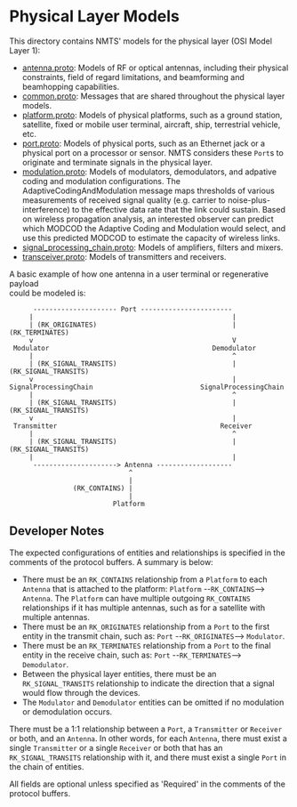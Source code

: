 # Physical Layer Models

This directory contains NMTS' models for the physical layer (OSI Model Layer 1):
* [antenna.proto](./antenna.proto): Models of RF or optical antennas, including their physical constraints, field of regard limitations, and beamforming and beamhopping capabilities. 
* [common.proto](./common.proto): Messages that are shared throughout the physical layer models. 
* [platform.proto](./platform.proto): Models of physical platforms, such as a ground station, satellite, fixed or mobile user terminal, aircraft, ship, terrestrial vehicle, etc.
* [port.proto](./port.proto): Models of physical ports, such as an Ethernet jack or a physical port on a processor or sensor. NMTS considers these `Port`s to originate and terminate signals in the physical layer.
* [modulation.proto](./modulation.proto): Models of modulators, demodulators, and adpative coding and modulation configurations. The AdaptiveCodingAndModulation message maps thresholds of various measurements of received signal quality (e.g. carrier to noise-plus-interference) to the effective data rate that the link could sustain. Based on wireless propagation analysis, an interested observer can predict which MODCOD the Adaptive Coding and Modulation would select, and use this predicted MODCOD to estimate the capacity of wireless links. 
* [signal_processing_chain.proto](./signal_processing_chain.proto): Models of amplifiers, filters and mixers.
* [transceiver.proto](./transceiver.proto): Models of transmitters and receivers.

A basic example of how one antenna in a user terminal or regenerative payload  
could be modeled is:

```
      --------------------- Port -----------------------
     |                                                  |
     | (RK_ORIGINATES)                                  | (RK_TERMINATES)             
     v                                                  V
 Modulator                                         Demodulator
     |                                                  ^
     | (RK_SIGNAL_TRANSITS)                             | (RK_SIGNAL_TRANSITS)             
     v                                                  |
SignalProcessingChain                           SignalProcessingChain
     |                                                  ^
     | (RK_SIGNAL_TRANSITS)                             | (RK_SIGNAL_TRANSITS)             
     v                                                  |
 Transmitter                                         Receiver
     |                                                  ^
     | (RK_SIGNAL_TRANSITS)                             | (RK_SIGNAL_TRANSITS)             
     |                                                  |
      ---------------------> Antenna ------------------- 
                              ^
                              |
                (RK_CONTAINS) |
                              |
                          Platform
```

## Developer Notes
The expected configurations of entities and relationships is specified in the comments of the protocol buffers. A summary is below:
* There must be an `RK_CONTAINS` relationship from a `Platform` to each `Antenna` that is attached to the platform: `Platform` --`RK_CONTAINS`--> `Antenna`. The `Platform` can have multiple outgoing `RK_CONTAINS` relationships if it has multiple antennas, such as for a satellite with multiple antennas.
* There must be an `RK_ORIGINATES` relationship from a `Port` to the first entity in the transmit chain, such as: `Port` --`RK_ORIGINATES`--> `Modulator`.  
* There must be an `RK_TERMINATES` relationship from a `Port` to the final entity in the receive chain, such as: `Port` --`RK_TERMINATES`--> `Demodulator`.
* Between the physical layer entities, there must be an `RK_SIGNAL_TRANSITS` relationship to indicate the direction that a signal would flow through the devices.    
* The `Modulator` and `Demodulator` entities can be omitted if no modulation or demodulation occurs.

There must be a 1:1 relationship between a `Port`, a `Transmitter` or `Receiver` or both, and an `Antenna`. In other words, for each `Antenna`, there must exist a single `Transmitter` or a single `Receiver` or both that has an `RK_SIGNAL_TRANSITS` relationship with it, and there must exist a single `Port` in the chain of entities.

All fields are optional unless specified as 'Required' in the comments of the protocol buffers.
